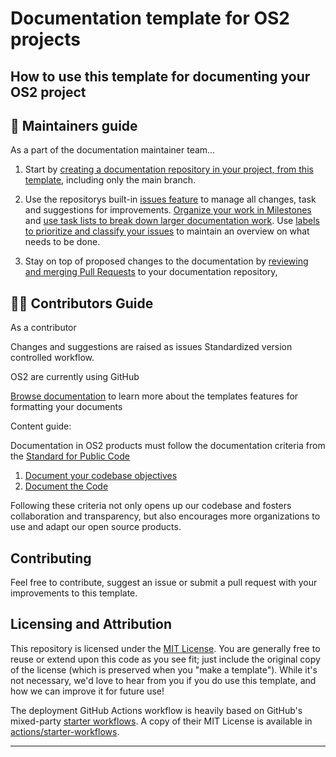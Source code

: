 # Documentation template for OS2 projects

## How to use this template for documenting your OS2 project

## 👷 Maintainers guide
As a part of the documentation maintainer team... 
1. Start by [creating a documentation repository in your project, from this template](https://docs.github.com/en/repositories/creating-and-managing-repositories/creating-a-repository-from-a-template), including only the main branch.

2. Use the repositorys built-in [issues feature](https://docs.github.com/en/issues/tracking-your-work-with-issues/about-issues) to manage all changes, task and suggestions for improvements. [Organize your work in Milestones](https://docs.github.com/en/issues/using-labels-and-milestones-to-track-work/about-milestones) and [use task lists to break down larger documentation work](https://docs.github.com/en/get-started/writing-on-github/working-with-advanced-formatting/about-task-lists). Use [labels to prioritize and classify your issues](https://docs.github.com/en/issues/using-labels-and-milestones-to-track-work/managing-labels) to maintain an overview on what needs to be done.

3. Stay on top of proposed changes to the documentation by [reviewing and merging Pull Requests](https://docs.github.com/en/pull-requests/collaborating-with-pull-requests/reviewing-changes-in-pull-requests/about-pull-request-reviews) to your documentation repository,


## 🧑‍🦰 Contributors Guide
As a contributor


Changes and suggestions are raised as issues
Standardized version controlled workflow.

OS2 are currently using GitHub


[Browse documentation][Just the Docs] to learn more about the templates features for formatting your documents

Content guide:

Documentation in OS2 products must follow the documentation criteria from the [Standard for Public Code](https://standard.publiccode.net/)

1. [Document your codebase objectives](https://standard.publiccode.net/criteria/document-codebase-objectives.html)
2. [Document the Code](https://standard.publiccode.net/criteria/document-the-code.html)

Following these criteria not only opens up our codebase and fosters collaboration and transparency, but also encourages more organizations to use and adapt our open source products.

## Contributing
Feel free to contribute, suggest an issue or submit a pull request with your improvements to this template.

## Licensing and Attribution

This repository is licensed under the [MIT License][MIT License]. You are generally free to reuse or extend upon this code as you see fit; just include the original copy of the license (which is preserved when you "make a template"). While it's not necessary, we'd love to hear from you if you do use this template, and how we can improve it for future use!

The deployment GitHub Actions workflow is heavily based on GitHub's mixed-party [starter workflows][starter workflows]. A copy of their MIT License is available in [actions/starter-workflows][actions/starter-workflows].

---

[Jekyll]: https://jekyllrb.com
[Just the Docs]: https://just-the-docs.github.io/just-the-docs/
[GitHub Pages]: https://docs.github.com/en/pages
[GitHub Pages / Actions workflow]: https://github.blog/changelog/2022-07-27-github-pages-custom-github-actions-workflows-beta/
[Bundler]: https://bundler.io
[use this template]: https://github.com/just-the-docs/just-the-docs-template/generate
[`jekyll-default-layout`]: https://github.com/benbalter/jekyll-default-layout
[`jekyll-seo-tag`]: https://jekyll.github.io/jekyll-seo-tag
[MIT License]: https://en.wikipedia.org/wiki/MIT_License
[starter workflows]: https://github.com/actions/starter-workflows/blob/main/pages/jekyll.yml
[actions/starter-workflows]: https://github.com/actions/starter-workflows/blob/main/LICENSE
[^1]: [It can take up to 10 minutes for changes to your site to publish after you push the changes to GitHub](https://docs.github.com/en/pages/setting-up-a-github-pages-site-with-jekyll/creating-a-github-pages-site-with-jekyll#creating-your-site).
